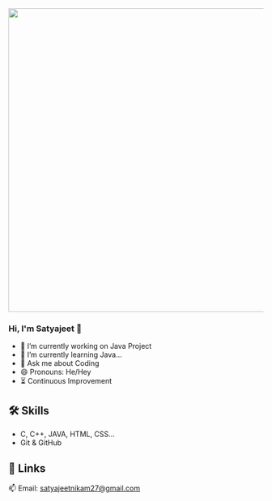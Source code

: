 
<img src= "https://user-images.githubusercontent.com/98211397/150943328-ca562779-2773-46fd-a54d-ba9233f0bc42.mp4" width="1000" height="600">


### Hi, I'm Satyajeet 👋
- 🔭 I’m currently working on Java Project
- 🌱 I’m currently learning Java...
- 💬 Ask me about Coding
- 😄 Pronouns: He/Hey
- :hourglass_flowing_sand: Continuous Improvement

## 🛠 Skills
- C, C++, JAVA, HTML, CSS...
- Git & GitHub

## 🔗 Links
  📫 Email: satyajeetnikam27@gmail.com
  
<!--
**sattunikam/sattunikam** is a ✨ _special_ ✨ repository because its `README.md` (this file) appears on your GitHub profile.
- 📫 How to reach me: ...
- ⚡ Fun fact: ...
- 🤔 I’m looking for help with ...
- 👯 I’m looking to collaborate on ...
Here are some ideas to get you started:


-->
